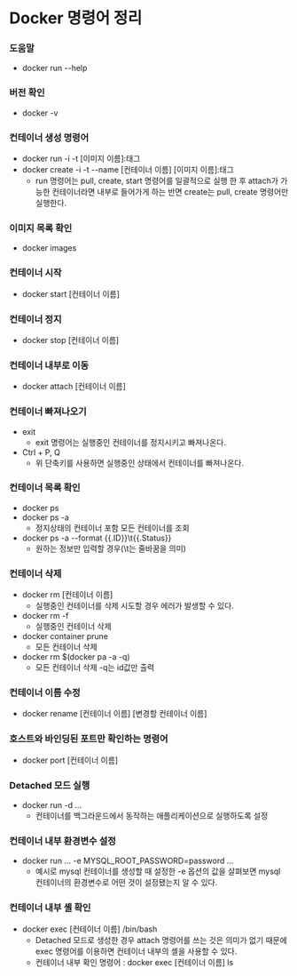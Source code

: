 # Docker 명령어 정리

### 도움말
- docker run --help

### 버전 확인
- docker -v

### 컨테이너 생성 명령어
- docker run -i -t [이미지 이름]:태그
- docker create -i -t --name [컨테이너 이름] [이미지 이름]:태그
  * run 명령어는 pull, create, start 명령어를 일괄적으로 실행 한 후 attach가 가능한 컨테이너라면 내부로 들어가게 하는 반면 create는 pull, create 명령어만 실행한다.

### 이미지 목록 확인
- docker images

### 컨테이너 시작
- docker start [컨테이너 이름]

### 컨테이너 정지
- docker stop [컨테이너 이름]

### 컨테이너 내부로 이동
- docker attach [컨테이너 이름]

### 컨테이너 빠져나오기
- exit
  * exit 명령어는 실행중인 컨테이너를 정지시키고 빠져나온다.
- Ctrl + P, Q
  * 위 단축키를 사용하면 실행중인 상태에서 컨테이너를 빠져나온다.

### 컨테이너 목록 확인
- docker ps
- docker ps -a
  * 정지상태의 컨테이너 포함 모든 컨테이너를 조회
- docker ps -a --format {{.ID}}\t{{.Status}}
  * 원하는 정보만 입력할 경우(\t는 줄바꿈을 의미)

### 컨테이너 삭제
- docker rm [컨테이너 이름]
  * 실행중인 컨테이너를 삭제 시도할 경우 에러가 발생할 수 있다.
- docker rm -f
  * 실행중인 컨테이너 삭제
- docker container prune
  * 모든 컨테이너 삭제
- docker rm $(docker pa -a -q)
  * 모든 컨테이너 삭제 -q는 id값만 출력

### 컨테이너 이름 수정
- docker rename [컨테이너 이름] [변경할 컨테이너 이름]

### 호스트와 바인딩된 포트만 확인하는 명령어
- docker port [컨테이너 이름]

### Detached 모드 실행
- docker run -d ...
  * 컨테이너를 백그라운드에서 동작하는 애플리케이션으로 실행하도록 설정

### 컨테이너 내부 환경변수 설정
- docker run ... -e MYSQL_ROOT_PASSWORD=password ...
  * 예시로 mysql 컨테이너를 생성할 때 설정한 -e 옵션의 값을 살펴보면 mysql 컨테이너의 환경변수로 어떤 것이 설정됐는지 알 수 있다.

### 컨테이너 내부 셸 확인
- docker exec [컨테이너 이름] /bin/bash
  * Detached 모드로 생성한 경우 attach 명령어를 쓰는 것은 의미가 없기 때문에 exec 명령어를 이용하면 컨테이너 내부의 셸을 사용할 수 있다.
  * 컨테이너 내부 확인 명령어 : docker exec [컨테이너 이름] ls